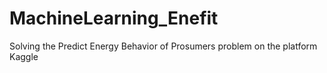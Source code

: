 # MachineLearning_Enefit
Solving the Predict Energy Behavior of Prosumers problem on the platform Kaggle
